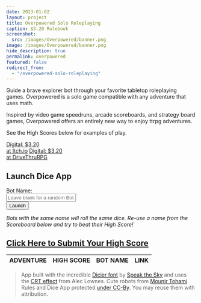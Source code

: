 ```yaml
---
date: 2023-01-02
layout: project
title: Overpowered Solo Roleplaying
caption: $3.20 Rulebook
screenshot:
  src: /images/Overpowered/banner.png
image: /images/Overpowered/banner.png
hide_description: true
permalink: overpowered
featured: false
redirect_from:
  - "/overpowered-solo-roleplaying"
---
```


Guide a brave explorer bot through your favorite tabletop roleplaying games. Overpowered is a solo game compatible with any adventure that uses math.

Inspired by video game speedruns, arcade scoreboards, and strategy board games, Overpowered offers an entirely new way to enjoy ttrpg adventures.

See the High Scores below for examples of play.

<div class="shopping-buttons">
<a target="_blank" href="https://technicalgrimoire.itch.io/overpowered-solo-roleplaying" class="btn btn-primary itchBTN">Digital: $3.20<br>at Itch.io</a>
<a target="_blank" href="https://www.drivethrurpg.com/product/421856/Overpowered-Solo-Roleplaying" class="btn btn-primary dtrpgBTN">Digital: $3.20<br>at DriveThruRPG</a>
</div>

## Launch Dice App

<form class="form-inline" target="_blank" action="/overpowered-app" method="get" >
  <div class="form-group">
    Bot Name: 
  </div>
  <div class="form-group col-6 mx-sm-3">
      <input style="width: inherit;" type="text" name="name" class="form-control" id="botName" placeholder="Leave blank for a random Bot name">
  </div>
  <button type="submit" class="btn btn-primary">Launch</button>
</form>

_Bots with the same name will roll the same dice. Re-use a name from the Scoreboard below and try to beat their High Score!_

## [Click Here to Submit Your High Score](https://docs.google.com/forms/d/e/1FAIpQLSdEXARUVTmTKCAVsnur_qb3Wj-nu7fMiXfNMBGnhINsNBbrBw/viewform?usp=sf_link)

<table class="overpowered-scores" id="overpowered-table">
    <thead>
        <tr>
            <th>ADVENTURE</th>
            <th>HIGH SCORE</th>
            <th>BOT NAME</th>
            <th>LINK</th>
        </tr>
    </thead>
</table>

> App built with the incredible [Dicier font](https://speakthesky.itch.io/typeface-dicier) by [Speak the Sky](https://speakthesky.com/) and uses the [CRT effect](http://aleclownes.com/2017/02/01/crt-display.html) from Alec Lownes. Cute robots from [Mounir Tohami](https://mounirtohami.itch.io/26-animated-pixelart-robots). Rules and Dice App protected [under CC-By](https://creativecommons.org/licenses/by/4.0/). You may reuse them with attribution.

<script>

//get the json file and parse it 
fetch('https://docs.google.com/spreadsheets/d/1uwQ7oMT0iNbTsIxKXU7_7ufZijF1L6jbDpr6qdX60Ew/gviz/tq?tqx=out:json&sheet=Responses1&header=1')
  .then(
    function (response) {
      if (response.status !== 200) {
        console.log('Looks like there was a problem. Status Code: ' +
          response.status);
        return;
      }

      // Examine the text in the response
      response.text().then(function (data) {

        // break the textblock into an array of lines
        var lines = data.split('\n');
        // remove one line, starting at the first position
        lines.splice(0, 1);
        // join the array back into a single string
        var dataText = lines.join('\n');

        responseJSON = JSON.parse(
          dataText.replace(/(^google\.visualization\.Query\.setResponse\(|\);$)/g, '')
        );

        console.log(responseJSON);

        //Build out the table from JSON data
        const tbl = document.getElementById('overpowered-table');
        const tblBody = document.createElement("tbody");

        /** GOOGLE SHEET COLs 
         * 0 - timestamp
         * 1 - name
         * 2 - name link
         * 3 - adventure
         * 4 - adventure Link
         * 5 - playthrough link
         * 6 - score
         * 7 - bot name
         * 8 - email (DISABLED)
         **/

        for (let i = 0; i < responseJSON.table.rows.length; i++) { //for each row
          const row = document.createElement("tr");

          console.log("ADVENTURE");

          //ADVENTURE
          advCell = document.createElement("td");
          advHTML = "";
          advHTML = responseJSON.table.rows[i].c[3].v;
          if (responseJSON.table.rows[i].c[4]?.v) {
            advHTML = "<a target=\"_blank\" href=\"" + responseJSON.table.rows[i].c[4].v + "\">" + advHTML + "</a>";
          }
          advCell.innerHTML = advHTML;
          row.appendChild(advCell);

          console.log("HIGH SCORE");

          //HIGH SCORE
          scoreCell = document.createElement("td");
          scoreHTML = "";
          scoreHTML = responseJSON.table.rows[i].c[6].v + " Overpower<br>by ";
          if (responseJSON.table.rows[i].c[2]?.v) {
            scoreHTML = scoreHTML + "<a target=\"_blank\" href=\"" + responseJSON.table.rows[i].c[2].v + "\">" + responseJSON.table.rows[i].c[1].v + "</a>";
          } else {
            scoreHTML = scoreHTML + responseJSON.table.rows[i].c[1].v;
          }
          scoreCell.innerHTML = scoreHTML;
          row.appendChild(scoreCell);

          console.log("BOT NAME");

          //BOT NAME
          botCell = document.createElement("td");
          botHTML = "<a target=\"_blank\" href=\"/overpowered-app?name=" + responseJSON.table.rows[i].c[7].v + "\">" + responseJSON.table.rows[i].c[7].v + "</a>";
          botCell.innerHTML = botHTML;
          row.appendChild(botCell);

          console.log("LINK");

          //Playthrough LINK
          playCell = document.createElement("td");
          if (responseJSON.table.rows[i].c[5]?.v) {
            playHTML = "<a target=\"_blank\" href=\"" + responseJSON.table.rows[i].c[5].v + "\">LINK</a>";
            playCell.innerHTML = playHTML;
          }
          row.appendChild(playCell);

          //finally, append the row to the body
          tblBody.appendChild(row);
        }
        //append the body to the table itself
        tbl.appendChild(tblBody);
      });
    }
  )
  .catch(function (err) {
    console.log('Fetch Error :-S', err);
  });

</script>
